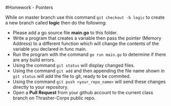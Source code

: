 #Homework - Pointers

While on master branch use this command `git checkout -b logic` to create a new branch called **logic** then do the following:
- Please add a go source file **main.go** to this folder.
- Write a program that creates a variable then pass the pointer (Memory Address) to a different function which will change the contents of the variable you declared in func main. 
- Run the program with the command `go run main.go` to determine if there are any build errors.
- Using the command `git status` will display changed files.
- Using the command `git add` and then appending the file name shown in `git status` will add the file to git, ready to be commited.
- Using the command `git push <your_repo_name>` will send these changes directly to your repository.
- Open a **Pull Request** from your github account to the current class branch on Thrasher-Corps public repo.